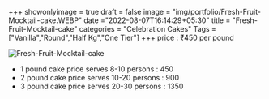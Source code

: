 +++
showonlyimage = true
draft = false
image = "img/portfolio/Fresh-Fruit-Mocktail-cake.WEBP"
date ="2022-08-07T16:14:29+05:30"
title = "Fresh-Fruit-Mocktail-cake"
categories = "Celebration Cakes"
Tags = ["Vanilla","Round","Half Kg","One Tier"]
+++
price : ₹450 per pound
<!--more-->
![Fresh-Fruit-Mocktail-cake](/img/portfolio/Fresh-Fruit-Mocktail-cake.WEBP)
* 1 pound cake price serves 8-10 persons : 450
* 2 pound cake price serves 10-20 persons : 900
* 3 pound cake price serves 20-30 persons : 1350
